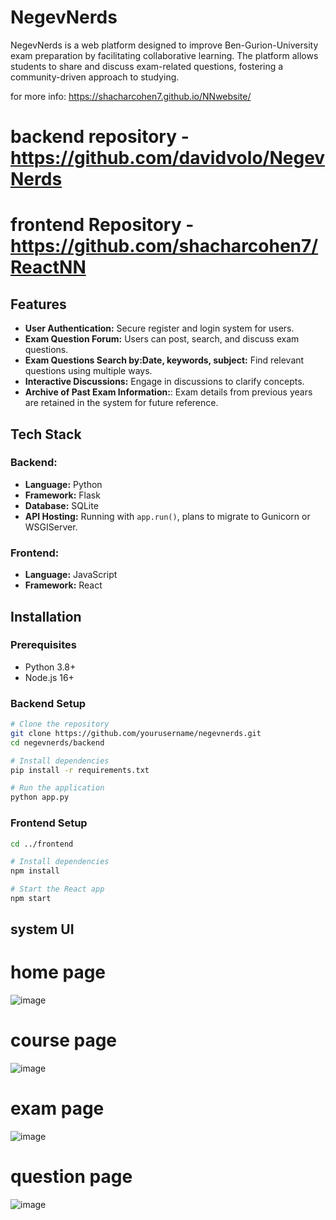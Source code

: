 # NegevNerds

NegevNerds is a web platform designed to improve Ben-Gurion-University exam preparation by facilitating collaborative learning. The platform allows students to share and discuss exam-related questions, fostering a community-driven approach to studying.

for more info: https://shacharcohen7.github.io/NNwebsite/

# backend repository - https://github.com/davidvolo/NegevNerds
# frontend Repository - https://github.com/shacharcohen7/ReactNN

## Features
- **User Authentication:** Secure register and login system for users.
- **Exam Question Forum:** Users can post, search, and discuss exam questions.
- **Exam Questions Search by:Date, keywords, subject:** Find relevant questions using multiple ways.
- **Interactive Discussions:** Engage in discussions to clarify concepts.
- **Archive of Past Exam Information:**:  Exam details from previous years are retained in the system for future reference.

## Tech Stack
### Backend:
- **Language:** Python
- **Framework:** Flask
- **Database:** SQLite 
- **API Hosting:** Running with `app.run()`, plans to migrate to Gunicorn or WSGIServer.

### Frontend:
- **Language:** JavaScript
- **Framework:** React

## Installation
### Prerequisites
- Python 3.8+
- Node.js 16+

### Backend Setup
```sh
# Clone the repository
git clone https://github.com/yourusername/negevnerds.git
cd negevnerds/backend

# Install dependencies
pip install -r requirements.txt

# Run the application
python app.py
```

### Frontend Setup
```sh
cd ../frontend

# Install dependencies
npm install

# Start the React app
npm start
```


## system UI
# home page 
![image](https://github.com/user-attachments/assets/cc27806c-16dd-453b-bd0b-3d42a05c3177)

# course page
![image](https://github.com/user-attachments/assets/79b79def-4c22-49fa-a949-a9dd1094c4e4)

# exam page 
![image](https://github.com/user-attachments/assets/a2d722c0-92e9-4791-84d5-3965951f967c)

# question page 
![image](https://github.com/user-attachments/assets/554a7c67-fdb1-401c-874b-67d028fac071)

